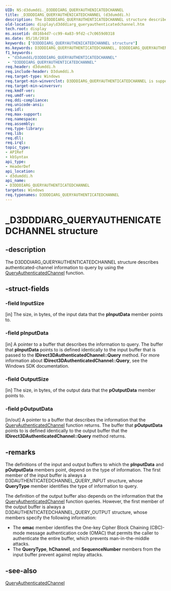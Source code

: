 ```yaml
---
UID: NS:d3dumddi._D3DDDIARG_QUERYAUTHENICATEDCHANNEL
title: _D3DDDIARG_QUERYAUTHENICATEDCHANNEL (d3dumddi.h)
description: The D3DDDIARG_QUERYAUTHENTICATEDCHANNEL structure describes authenticated-channel information to query by using the QueryAuthenticatedChannel function.
old-location: display\d3dddiarg_queryauthenticatedchannel.htm
tech.root: display
ms.assetid: d816b4d7-cc99-4a83-9fd2-c7c0659d0318
ms.date: 05/10/2018
keywords: ["D3DDDIARG_QUERYAUTHENICATEDCHANNEL structure"]
ms.keywords: D3DDDIARG_QUERYAUTHENTICATEDCHANNEL, D3DDDIARG_QUERYAUTHENTICATEDCHANNEL structure [Display Devices], UMDisplayDriver_param_Structs_5c16c40f-b8b6-41cc-9f83-f204d7213760.xml, _D3DDDIARG_QUERYAUTHENICATEDCHANNEL, d3dumddi/D3DDDIARG_QUERYAUTHENTICATEDCHANNEL, display.d3dddiarg_queryauthenticatedchannel
f1_keywords:
 - "d3dumddi/D3DDDIARG_QUERYAUTHENTICATEDCHANNEL"
 - "D3DDDIARG_QUERYAUTHENTICATEDCHANNEL"
req.header: d3dumddi.h
req.include-header: D3dumddi.h
req.target-type: Windows
req.target-min-winverclnt: D3DDDIARG_QUERYAUTHENTICATEDCHANNEL is supported beginning with the Windows 7 operating system.
req.target-min-winversvr: 
req.kmdf-ver: 
req.umdf-ver: 
req.ddi-compliance: 
req.unicode-ansi: 
req.idl: 
req.max-support: 
req.namespace: 
req.assembly: 
req.type-library: 
req.lib: 
req.dll: 
req.irql: 
topic_type:
- APIRef
- kbSyntax
api_type:
- HeaderDef
api_location:
- d3dumddi.h
api_name:
- D3DDDIARG_QUERYAUTHENTICATEDCHANNEL
targetos: Windows
req.typenames: D3DDDIARG_QUERYAUTHENTICATEDCHANNEL
---
```


# _D3DDDIARG_QUERYAUTHENICATEDCHANNEL structure


## -description


The D3DDDIARG_QUERYAUTHENTICATEDCHANNEL structure describes authenticated-channel information to query by using the <a href="https://docs.microsoft.com/windows-hardware/drivers/ddi/d3dumddi/nc-d3dumddi-pfnd3dddi_queryauthenticatedchannel">QueryAuthenticatedChannel</a> function. 


## -struct-fields




### -field InputSize

[in] The size, in bytes, of the input data that the <b>pInputData</b> member points to. 


### -field pInputData

[in] A pointer to a buffer that describes the information to query. The buffer that <b>pInputData</b> points to is defined identically to the input buffer that is passed to the <b>IDirect3DAuthenticatedChannel::Query</b> method. For more information about <b>IDirect3DAuthenticatedChannel::Query</b>, see the Windows SDK documentation. 


### -field OutputSize

[in] The size, in bytes, of the output data that the <b>pOutputData</b> member points to. 


### -field pOutputData

[in/out] A pointer to a buffer that describes the information that the <a href="https://docs.microsoft.com/windows-hardware/drivers/ddi/d3dumddi/nc-d3dumddi-pfnd3dddi_queryauthenticatedchannel">QueryAuthenticatedChannel</a> function returns. The buffer that <b>pOutputData</b> points to is defined identically to the output buffer that the <b>IDirect3DAuthenticatedChannel::Query</b> method returns. 


## -remarks



The definitions of the input and output buffers to which the <b>pInputData</b> and <b>pOutputData</b> members point, depend on the type of information. The first member of the input buffer is always a D3DAUTHENTICATEDCHANNEL_QUERY_INPUT structure, whose <b>QueryType</b> member identifies the type of information to query.

The definition of the output buffer also depends on the information that the <a href="https://docs.microsoft.com/windows-hardware/drivers/ddi/d3dumddi/nc-d3dumddi-pfnd3dddi_queryauthenticatedchannel">QueryAuthenticatedChannel</a> function queries. However, the first member of the output buffer is always a D3DAUTHENTICATEDCHANNEL_QUERY_OUTPUT structure, whose members specify the following information:

<ul>
<li>
The <b>omac</b> member identifies the One-key Cipher Block Chaining (CBC)-mode message authentication code (OMAC) that permits the caller to authenticate the entire buffer, which prevents man-in-the-middle attacks.

</li>
<li>
The <b>QueryType</b>, <b>hChannel</b>, and <b>SequenceNumber</b> members from the input buffer prevent against replay attacks. 

</li>
</ul>



## -see-also




<a href="https://docs.microsoft.com/windows-hardware/drivers/ddi/d3dumddi/nc-d3dumddi-pfnd3dddi_queryauthenticatedchannel">QueryAuthenticatedChannel</a>
 

 

